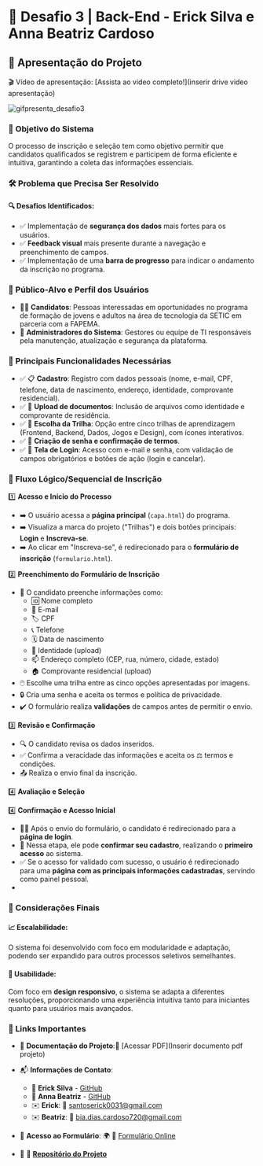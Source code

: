 # 🚀 Desafio 3 | Back-End - Erick Silva e Anna Beatriz Cardoso

## 🎥 Apresentação do Projeto

🎬 Vídeo de apresentação: [Assista ao video completo!](inserir drive video apresentação)

![gifpresenta_desafio3](https://github.com/user-attachments/assets/40dda38e-34db-4666-aafd-1cc533197b9f)


### 🎯 Objetivo do Sistema

O processo de inscrição e seleção tem como objetivo permitir que candidatos qualificados se registrem e participem de forma eficiente e intuitiva, garantindo a coleta das informações essenciais.

### 🛠 Problema que Precisa Ser Resolvido

#### 🔍 Desafios Identificados:

- ✅ Implementação de **segurança dos dados** mais fortes para os usuários.
- ✅ **Feedback visual** mais presente durante a navegação e preenchimento de campos.
- ✅ Implementação de uma **barra de progresso** para indicar o andamento da inscrição no programa.

### 🎯 Público-Alvo e Perfil dos Usuários

- 👨‍💻 **Candidatos**: Pessoas interessadas em oportunidades no programa de formação de jovens e adultos na área de tecnologia da SETIC em parceria com a FAPEMA.
- 👥 **Administradores do Sistema**: Gestores ou equipe de TI responsáveis pela manutenção, atualização e segurança da plataforma.

### 🔑 Principais Funcionalidades Necessárias

- ✅ 📋 **Cadastro**: Registro com dados pessoais (nome, e-mail, CPF, telefone, data de nascimento, endereço, identidade, comprovante residencial).
- ✅ 📁 **Upload de documentos**: Inclusão de arquivos como identidade e comprovante de residência.
- ✅ 🎯 **Escolha da Trilha**: Opção entre cinco trilhas de aprendizagem (Frontend, Backend, Dados, Jogos e Design), com ícones interativos.
- ✅ 🔐 **Criação de senha e confirmação de termos**.
- ✅ 🔑 **Tela de Login**: Acesso com e-mail e senha, com validação de campos obrigatórios e botões de ação (login e cancelar).

### 🔄 Fluxo Lógico/Sequencial de Inscrição

1️⃣ **Acesso e Início do Processo**

- ➡️ O usuário acessa a **página principal** (`capa.html`) do programa.
- ➡️ Visualiza a marca do projeto ("Trilhas") e dois botões principais: **Login** e **Inscreva-se**.
- ➡️ Ao clicar em "Inscreva-se", é redirecionado para o **formulário de inscrição** (`formulario.html`).

2️⃣ **Preenchimento do Formulário de Inscrição**

- 📝 O candidato preenche informações como:
  - 🆔 Nome completo  
  - 📧 E-mail  
  - 🏷️ CPF  
  - 📞 Telefone  
  - 🗓️ Data de nascimento  
  - 📂 Identidade (upload)  
  - 📫 Endereço completo (CEP, rua, número, cidade, estado)  
  - 🏠 Comprovante residencial (upload)
- 🖱️ Escolhe uma trilha entre as cinco opções apresentadas por imagens.
- 🔒 Cria uma senha e aceita os termos e política de privacidade.
- ✔️ O formulário realiza **validações** de campos antes de permitir o envio.

3️⃣ **Revisão e Confirmação**

- 🔍 O candidato revisa os dados inseridos.
- ✅ Confirma a veracidade das informações e aceita os ⚖️ termos e condições.
- 📤 Realiza o envio final da inscrição.

4️⃣ **Avaliação e Seleção**

4️⃣ **Confirmação e Acesso Inicial**

- 👨‍💻 Após o envio do formulário, o candidato é redirecionado para a **página de login**.
- 🔐 Nessa etapa, ele pode **confirmar seu cadastro**, realizando o **primeiro acesso** ao sistema.
- ✅ Se o acesso for validado com sucesso, o usuário é redirecionado para uma **página com as principais informações cadastradas**, servindo como painel pessoal.
- 
### 📌 Considerações Finais

#### 📈 Escalabilidade:

O sistema foi desenvolvido com foco em modularidade e adaptação, podendo ser expandido para outros processos seletivos semelhantes.

#### 🎨 Usabilidade:

Com foco em **design responsivo**, o sistema se adapta a diferentes resoluções, proporcionando uma experiência intuitiva tanto para iniciantes quanto para usuários mais avançados.

### 🔗 Links Importantes

- 📄 **Documentação do Projeto**:📎 [Acessar PDF](Inserir documento pdf projeto)
- 📬 **Informações de Contato**:  
  - 👤 **Erick Silva** - [GitHub](https://github.com/ericksilva)  
  - 👤 **Anna Beatriz** - [GitHub](https://github.com/annabeatriz)  
  - ✉️ **Erick**: 📩 santoserick0031@gmail.com  
  - ✉️ **Beatriz**: 📩 bia.dias.cardoso720@gmail.com

- 🔗 **Acesso ao Formulário**: 🌍 🔗 [Formulário Online](desafio3-trilhas.vercel.app)  
- 📂 🔗 **[Repositório do Projeto](https://github.com/bea7dias/desafio3_trilhas.git)**
